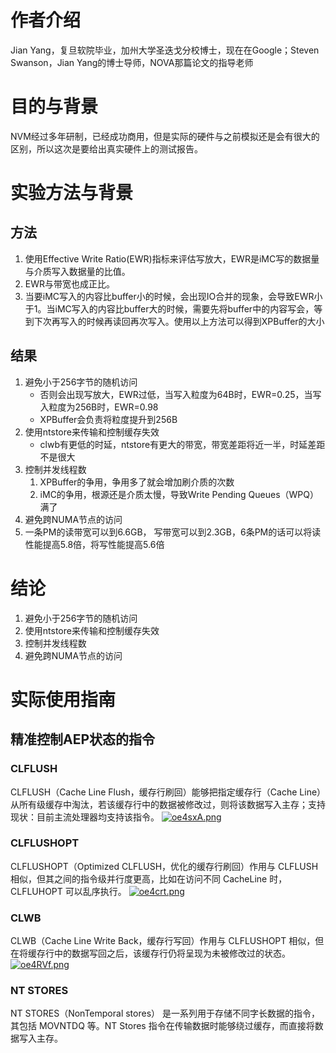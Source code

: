 # 作者介绍
Jian Yang，复旦软院毕业，加州大学圣迭戈分校博士，现在在Google；Steven Swanson，Jian Yang的博士导师，NOVA那篇论文的指导老师

# 目的与背景
NVM经过多年研制，已经成功商用，但是实际的硬件与之前模拟还是会有很大的区别，所以这次是要给出真实硬件上的测试报告。


# 实验方法与背景
## 方法
1. 使用Effective Write Ratio(EWR)指标来评估写放大，EWR是iMC写的数据量与介质写入数据量的比值。
2. EWR与带宽也成正比。
3. 当要iMC写入的内容比buffer小的时候，会出现IO合并的现象，会导致EWR小于1。当iMC写入的内容比buffer大的时候，需要先将buffer中的内容写会，等到下次再写入的时候再读回再次写入。使用以上方法可以得到XPBuffer的大小

## 结果
1. 避免小于256字节的随机访问
    - 否则会出现写放大，EWR过低，当写入粒度为64B时，EWR=0.25，当写入粒度为256B时，EWR=0.98
    - XPBuffer会负责将粒度提升到256B
2. 使用ntstore来传输和控制缓存失效
    - clwb有更低的时延，ntstore有更大的带宽，带宽差距将近一半，时延差距不是很大
3. 控制并发线程数
    1. XPBuffer的争用，争用多了就会增加刷介质的次数
    2. iMC的争用，根源还是介质太慢，导致Write Pending Queues（WPQ）满了
4. 避免跨NUMA节点的访问
5. 一条PM的读带宽可以到6.6GB， 写带宽可以到2.3GB，6条PM的话可以将读性能提高5.8倍，将写性能提高5.6倍


# 结论
1. 避免小于256字节的随机访问
2. 使用ntstore来传输和控制缓存失效
3. 控制并发线程数
4. 避免跨NUMA节点的访问


# 实际使用指南
## 精准控制AEP状态的指令
### CLFLUSH
CLFLUSH（Cache Line Flush，缓存行刷回）能够把指定缓存行（Cache Line）从所有级缓存中淘汰，若该缓存行中的数据被修改过，则将该数据写入主存；支持现状：目前主流处理器均支持该指令。
[![oe4sxA.png](https://z3.ax1x.com/2021/11/27/oe4sxA.png)](https://imgtu.com/i/oe4sxA)


### CLFLUSHOPT
CLFLUSHOPT（Optimized CLFLUSH，优化的缓存行刷回）作用与 CLFLUSH 相似，但其之间的指令级并行度更高，比如在访问不同 CacheLine 时，CLFLUHOPT 可以乱序执行。
[![oe4crt.png](https://z3.ax1x.com/2021/11/27/oe4crt.png)](https://imgtu.com/i/oe4crt)


### CLWB
CLWB（Cache Line Write Back，缓存行写回）作用与 CLFLUSHOPT 相似，但在将缓存行中的数据写回之后，该缓存行仍将呈现为未被修改过的状态。
[![oe4RVf.png](https://z3.ax1x.com/2021/11/27/oe4RVf.png)](https://imgtu.com/i/oe4RVf)


### NT STORES
NT STORES（Non­Temporal stores） 是一系列用于存储不同字长数据的指令，其包括 MOVNTDQ 等。NT Stores 指令在传输数据时能够绕过缓存，而直接将数据写入主存。


